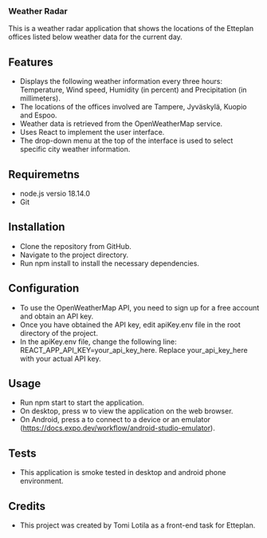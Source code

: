 ### Weather Radar
This is a weather radar application that shows the locations of the Etteplan offices listed below weather data for the current day.

## Features
* Displays the following weather information every three hours: Temperature, Wind speed, Humidity (in percent) and Precipitation (in millimeters).
* The locations of the offices involved are Tampere, Jyväskylä, Kuopio and Espoo.
* Weather data is retrieved from the OpenWeatherMap service.
* Uses React to implement the user interface.
* The drop-down menu at the top of the interface is used to select specific city weather information.

## Requiremetns 
* node.js versio 18.14.0
* Git

## Installation
* Clone the repository from GitHub.
* Navigate to the project directory.
* Run npm install to install the necessary dependencies.

## Configuration
* To use the OpenWeatherMap API, you need to sign up for a free account and obtain an API key.
* Once you have obtained the API key, edit apiKey.env file in the root directory of the project.
* In the apiKey.env file, change the following line: REACT_APP_API_KEY=your_api_key_here. Replace your_api_key_here with your actual API key.

## Usage
* Run npm start to start the application.
* On desktop, press w to view the application on the web browser.
* On Android, press a to connect to a device or an emulator (https://docs.expo.dev/workflow/android-studio-emulator).


## Tests
* This application is smoke tested in desktop and android phone environment.

## Credits
* This project was created by Tomi Lotila as a front-end task for Etteplan.